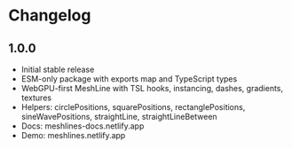 # Changelog

## 1.0.0
- Initial stable release
- ESM-only package with exports map and TypeScript types
- WebGPU-first MeshLine with TSL hooks, instancing, dashes, gradients, textures
- Helpers: circlePositions, squarePositions, rectanglePositions, sineWavePositions, straightLine, straightLineBetween
- Docs: meshlines-docs.netlify.app
- Demo: meshlines.netlify.app
